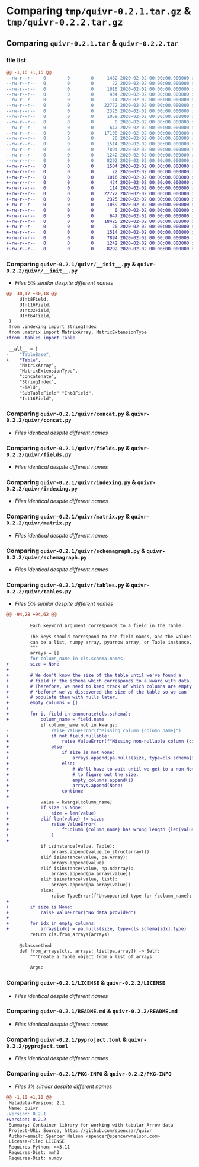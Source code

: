 # Comparing `tmp/quivr-0.2.1.tar.gz` & `tmp/quivr-0.2.2.tar.gz`

## Comparing `quivr-0.2.1.tar` & `quivr-0.2.2.tar`

### file list

```diff
@@ -1,16 +1,16 @@
--rw-r--r--   0        0        0     1482 2020-02-02 00:00:00.000000 quivr-0.2.1/quivr/__init__.py
--rw-r--r--   0        0        0       22 2020-02-02 00:00:00.000000 quivr-0.2.1/quivr/__version__.py
--rw-r--r--   0        0        0     1016 2020-02-02 00:00:00.000000 quivr-0.2.1/quivr/concat.py
--rw-r--r--   0        0        0      434 2020-02-02 00:00:00.000000 quivr-0.2.1/quivr/defragment.py
--rw-r--r--   0        0        0      114 2020-02-02 00:00:00.000000 quivr-0.2.1/quivr/errors.py
--rw-r--r--   0        0        0    22772 2020-02-02 00:00:00.000000 quivr-0.2.1/quivr/fields.py
--rw-r--r--   0        0        0     2325 2020-02-02 00:00:00.000000 quivr-0.2.1/quivr/indexing.py
--rw-r--r--   0        0        0     1059 2020-02-02 00:00:00.000000 quivr-0.2.1/quivr/matrix.py
--rw-r--r--   0        0        0        0 2020-02-02 00:00:00.000000 quivr-0.2.1/quivr/py.typed
--rw-r--r--   0        0        0      647 2020-02-02 00:00:00.000000 quivr-0.2.1/quivr/schemagraph.py
--rw-r--r--   0        0        0    17108 2020-02-02 00:00:00.000000 quivr-0.2.1/quivr/tables.py
--rw-r--r--   0        0        0       20 2020-02-02 00:00:00.000000 quivr-0.2.1/.gitignore
--rw-r--r--   0        0        0     1514 2020-02-02 00:00:00.000000 quivr-0.2.1/LICENSE
--rw-r--r--   0        0        0     7894 2020-02-02 00:00:00.000000 quivr-0.2.1/README.md
--rw-r--r--   0        0        0     1242 2020-02-02 00:00:00.000000 quivr-0.2.1/pyproject.toml
--rw-r--r--   0        0        0     8292 2020-02-02 00:00:00.000000 quivr-0.2.1/PKG-INFO
+-rw-r--r--   0        0        0     1504 2020-02-02 00:00:00.000000 quivr-0.2.2/quivr/__init__.py
+-rw-r--r--   0        0        0       22 2020-02-02 00:00:00.000000 quivr-0.2.2/quivr/__version__.py
+-rw-r--r--   0        0        0     1016 2020-02-02 00:00:00.000000 quivr-0.2.2/quivr/concat.py
+-rw-r--r--   0        0        0      434 2020-02-02 00:00:00.000000 quivr-0.2.2/quivr/defragment.py
+-rw-r--r--   0        0        0      114 2020-02-02 00:00:00.000000 quivr-0.2.2/quivr/errors.py
+-rw-r--r--   0        0        0    22772 2020-02-02 00:00:00.000000 quivr-0.2.2/quivr/fields.py
+-rw-r--r--   0        0        0     2325 2020-02-02 00:00:00.000000 quivr-0.2.2/quivr/indexing.py
+-rw-r--r--   0        0        0     1059 2020-02-02 00:00:00.000000 quivr-0.2.2/quivr/matrix.py
+-rw-r--r--   0        0        0        0 2020-02-02 00:00:00.000000 quivr-0.2.2/quivr/py.typed
+-rw-r--r--   0        0        0      647 2020-02-02 00:00:00.000000 quivr-0.2.2/quivr/schemagraph.py
+-rw-r--r--   0        0        0    18425 2020-02-02 00:00:00.000000 quivr-0.2.2/quivr/tables.py
+-rw-r--r--   0        0        0       20 2020-02-02 00:00:00.000000 quivr-0.2.2/.gitignore
+-rw-r--r--   0        0        0     1514 2020-02-02 00:00:00.000000 quivr-0.2.2/LICENSE
+-rw-r--r--   0        0        0     7894 2020-02-02 00:00:00.000000 quivr-0.2.2/README.md
+-rw-r--r--   0        0        0     1242 2020-02-02 00:00:00.000000 quivr-0.2.2/pyproject.toml
+-rw-r--r--   0        0        0     8292 2020-02-02 00:00:00.000000 quivr-0.2.2/PKG-INFO
```

### Comparing `quivr-0.2.1/quivr/__init__.py` & `quivr-0.2.2/quivr/__init__.py`

 * *Files 5% similar despite different names*

```diff
@@ -30,17 +30,18 @@
     UInt8Field,
     UInt16Field,
     UInt32Field,
     UInt64Field,
 )
 from .indexing import StringIndex
 from .matrix import MatrixArray, MatrixExtensionType
+from .tables import Table
 
 __all__ = [
-    "TableBase",
+    "Table",
     "MatrixArray",
     "MatrixExtensionType",
     "concatenate",
     "StringIndex",
     "Field",
     "SubTableField" "Int8Field",
     "Int16Field",
```

### Comparing `quivr-0.2.1/quivr/concat.py` & `quivr-0.2.2/quivr/concat.py`

 * *Files identical despite different names*

### Comparing `quivr-0.2.1/quivr/fields.py` & `quivr-0.2.2/quivr/fields.py`

 * *Files identical despite different names*

### Comparing `quivr-0.2.1/quivr/indexing.py` & `quivr-0.2.2/quivr/indexing.py`

 * *Files identical despite different names*

### Comparing `quivr-0.2.1/quivr/matrix.py` & `quivr-0.2.2/quivr/matrix.py`

 * *Files identical despite different names*

### Comparing `quivr-0.2.1/quivr/schemagraph.py` & `quivr-0.2.2/quivr/schemagraph.py`

 * *Files identical despite different names*

### Comparing `quivr-0.2.1/quivr/tables.py` & `quivr-0.2.2/quivr/tables.py`

 * *Files 5% similar despite different names*

```diff
@@ -94,28 +94,62 @@
 
         Each keyword argument corresponds to a field in the Table.
 
         The keys should correspond to the field names, and the values
         can be a list, numpy array, pyarrow array, or Table instance.
         """
         arrays = []
-        for column_name in cls.schema.names:
+        size = None
+
+        # We don't know the size of the table until we've found a
+        # field in the schema which corresponds to a kwarg with data.
+        # Therefore, we need to keep track of which columns are empty
+        # *before* we've discovered the size of the table so we can
+        # populate them with nulls later.
+        empty_columns = []
+
+        for i, field in enumerate(cls.schema):
+            column_name = field.name
             if column_name not in kwargs:
-                raise ValueError(f"Missing column {column_name}")
+                if not field.nullable:
+                    raise ValueError(f"Missing non-nullable column {column_name}")
+                else:
+                    if size is not None:
+                        arrays.append(pa.nulls(size, type=cls.schema[i].type))
+                    else:
+                        # We'll have to wait until we get to a non-None column
+                        # to figure out the size.
+                        empty_columns.append(i)
+                        arrays.append(None)
+                    continue
+
             value = kwargs[column_name]
+            if size is None:
+                size = len(value)
+            elif len(value) != size:
+                raise ValueError(
+                    f"Column {column_name} has wrong length {len(value)} (first column has length {size})"
+                )
+
             if isinstance(value, Table):
                 arrays.append(value.to_structarray())
             elif isinstance(value, pa.Array):
                 arrays.append(value)
             elif isinstance(value, np.ndarray):
                 arrays.append(pa.array(value))
             elif isinstance(value, list):
                 arrays.append(pa.array(value))
             else:
                 raise TypeError(f"Unsupported type for {column_name}: {type(value)}")
+
+        if size is None:
+            raise ValueError("No data provided")
+
+        for idx in empty_columns:
+            arrays[idx] = pa.nulls(size, type=cls.schema[idx].type)
         return cls.from_arrays(arrays)
 
     @classmethod
     def from_arrays(cls, arrays: list[pa.array]) -> Self:
         """Create a Table object from a list of arrays.
 
         Args:
```

### Comparing `quivr-0.2.1/LICENSE` & `quivr-0.2.2/LICENSE`

 * *Files identical despite different names*

### Comparing `quivr-0.2.1/README.md` & `quivr-0.2.2/README.md`

 * *Files identical despite different names*

### Comparing `quivr-0.2.1/pyproject.toml` & `quivr-0.2.2/pyproject.toml`

 * *Files identical despite different names*

### Comparing `quivr-0.2.1/PKG-INFO` & `quivr-0.2.2/PKG-INFO`

 * *Files 1% similar despite different names*

```diff
@@ -1,10 +1,10 @@
 Metadata-Version: 2.1
 Name: quivr
-Version: 0.2.1
+Version: 0.2.2
 Summary: Container library for working with tabular Arrow data
 Project-URL: Source, https://github.com/spenczar/quivr
 Author-email: Spencer Nelson <spencer@spencerwnelson.com>
 License-File: LICENSE
 Requires-Python: >=3.11
 Requires-Dist: mmh3
 Requires-Dist: numpy
```

